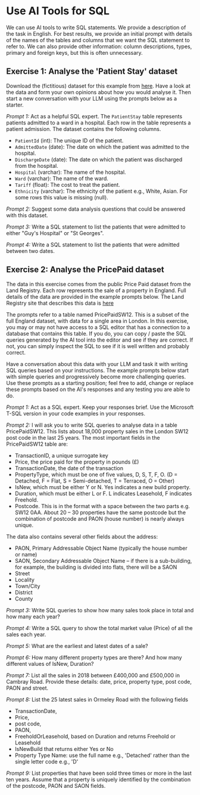 # Use AI Tools for SQL

We can use AI tools to write SQL statements. We  provide a description of the task in English.  For best results, we provide an initial prompt with details of the names of the tables and columns that we want the SQL statement to refer to.  We can also provide other information: column descriptions, types, primary  and foreign keys, but this is often unnecessary.

## Exercise 1: Analyse the 'Patient Stay' dataset

Download the (fictitious) dataset for this example from [here](https://zomalextrainingstorage.blob.core.windows.net/datasets/misc/PatientStay.csv). Have a look at the data and form your own opinions about how you would analyse it. Then start a new conversation with your LLM  using the prompts below as a starter.

_Prompt 1:_ Act as a helpful SQL expert. The `PatientStay` table represents patients admitted to a ward in a hospital. Each row in the table represents a patient admission.  The dataset contains the following columns.

- `PatientId` (int): The unique ID of the patient.
- `AdmittedDate` (date): The date on which the patient was admitted to the hospital.
- `DischargeDate` (date): The date on which the patient was discharged from the hospital.
- `Hospital` (varchar): The name of the hospital.
- `Ward` (varchar): The name of the ward.
- `Tariff` (float): The cost to treat the patient.
- `Ethnicity` (varchar): The ethnicity of the patient e.g., White, Asian. For some rows this value is missing (null).

_Prompt 2:_ Suggest some data analysis questions that could be answered with this dataset.

_Prompt 3:_ Write a SQL statement to list the patients that were admitted to either "Guy's Hospital" or "St Georges".

_Prompt 4:_ Write a SQL statement to list the patients that were admitted between two dates.


## Exercise 2: Analyse  the PricePaid dataset

The data in this exercise comes from the public Price Paid dataset from the Land Registry.  Each row represents  the sale of a property in England.  Full details of the data are provided in the example prompts below.  The Land Registry site that describes this data is [here](https://www.gov.uk/government/statistical-data-sets/price-paid-data-downloads)

The prompts refer to a table named PricePaidSW12.  This is a subset of the full England dataset, with data for a single area in London.
In this exercise, you may or may not have access to a SQL editor that has a connection to a database that contains this table.  If you do, you can copy / paste the SQL queries generated by the AI tool into the editor and see if they are correct.  If not, you can simply inspect the SQL to see if it is well written and probably correct.

Have a conversation about this data with your LLM and task it with writing SQL queries based on your instructions.  The example prompts below start with simple queries and progressively become more challenging queries.  Use these prompts as a starting position; feel free to add,  change or replace these prompts based on the AI's responses and any testing you are able to do.


_Prompt 1:_
Act as a  SQL expert. Keep your responses brief.  Use the Microsoft T-SQL version in your code examples in your responses.

_Prompt 2:_
I will ask you to write SQL queries to analyse data in a table PricePaidSW12.  This lists about 18,000 property sales in the London SW12 post code in the last 25 years.
The most important fields in the PricePaidSW12 table are:
* TransactionID, a unique surrogate key
* Price, the price paid for the property in pounds (£)
* TransactionDate, the date of the transaction
* PropertyType, which must be one of five values, D, S, T, F, O. (D = Detached, F = Flat, S = Semi-detached, T = Terraced, O = Other)
* IsNew, which must be either Y or N. Yes indicates a new build property.
* Duration, which must be either L or F. L indicates Leasehold, F indicates Freehold.
* Postcode. This is in the format with a space between the two parts e.g. SW12 0AA. About 20 – 30 properties have the same postcode but the combination of postcode and PAON (house number) is nearly always unique.

The data also contains several other fields about the address:
* PAON, Primary Addressable Object Name (typically the house number or name)
* SAON, Secondary Addressable Object Name – if there is a sub-building, for example, the building is divided into flats, there will be a SAON
* Street
* Locality
* Town/City
* District
* County

_Prompt 3:_
Write SQL queries to show how many sales took place in total and how many each year? 

_Prompt 4:_
Write a SQL query to show the total market value (Price) of all the sales each year.

_Prompt 5:_
What are the earliest and latest dates of a sale?

_Prompt 6:_
How many different property types are there? And how many different values of IsNew,  Duration?

_Prompt 7:_
List all the sales in 2018 between £400,000 and £500,000 in Cambray Road. Provide these details: date, price, property type, post code, PAON and street.

_Prompt 8:_
List the 25 latest sales in Ormeley Road with the following fields
* TransactionDate, 
* Price, 
* post code, 
* PAON, 
* FreeholdOrLeasehold, based on Duration and returns Freehold or Leasehold
* IsNewBuild that returns either Yes or No
* Property Type Name: use the full name e.g., 'Detached' rather than the single letter code e.g., 'D'


_Prompt 9:_
List properties that have been sold three times or more in the last ten years. Assume that a property is uniquely identified by the combination of the postcode, PAON and SAON fields.


